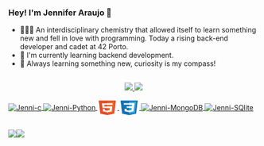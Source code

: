 ### Hey! I'm Jennifer Araujo 👋 
 
- 👩🏽‍💻 An interdisciplinary chemistry that allowed itself to learn something new and fell in love with programming. Today a rising back-end developer and cadet at 42 Porto.
- 🌱 I'm currently learning backend development.
- 🧠 Always learning something new, curiosity is my compass!

##

<div align="center">
  <a href="https://github.com/JenniferAraujo">
  <img height="35%" src="https://github-readme-stats.vercel.app/api?username=JenniferAraujo&show_icons=true&theme=white&include_all_commits=true&count_private=true"/>
  <img height="35%" src="https://github-readme-stats.vercel.app/api/top-langs/?username=JenniferAraujo&layout=compact&langs_count=7&theme=white"/>
</div>
          
 <div style="display: inline_block"><br>
  <img align="center" alt="Jenni-c" height="30" width="40" src="https://cdn.jsdelivr.net/gh/devicons/devicon/icons/c/c-original.svg">
  <img align="center" alt="Jenni-Python" height="30" width="40" src="https://cdn.jsdelivr.net/gh/devicons/devicon/icons/python/python-original.svg" />
  <img align="center" alt="Jenni-HTML" height="30" width="40" src="https://raw.githubusercontent.com/devicons/devicon/master/icons/html5/html5-original.svg">
  <img align="center" alt="Jenni-CSS" height="30" width="40" src="https://raw.githubusercontent.com/devicons/devicon/master/icons/css3/css3-original.svg">
  <img align="center" alt="Jenni-MongoDB" height="30" width="40" src="https://cdn.jsdelivr.net/gh/devicons/devicon/icons/mongodb/mongodb-original.svg" />
   <img align="center" alt="Jenni-SQlite" height="30" width="40" src="https://cdn.jsdelivr.net/gh/devicons/devicon/icons/sqlite/sqlite-original.svg" />
</div>          

##

<div> 
  <a href = "mailto:jennyarauj@icloud.com"><img src="https://img.shields.io/badge/Gmail-D14836?style=for-the-badge&logo=gmail&logoColor=white"
    <a href="https://www.linkedin.com/in/jenniferaraujooliveira" target="_blank"><img src="https://img.shields.io/badge/LinkedIn-0077B5?style=for-the-badge&logo=linkedin&logoColor=white" target="_blank"></a> 
 
</div>
